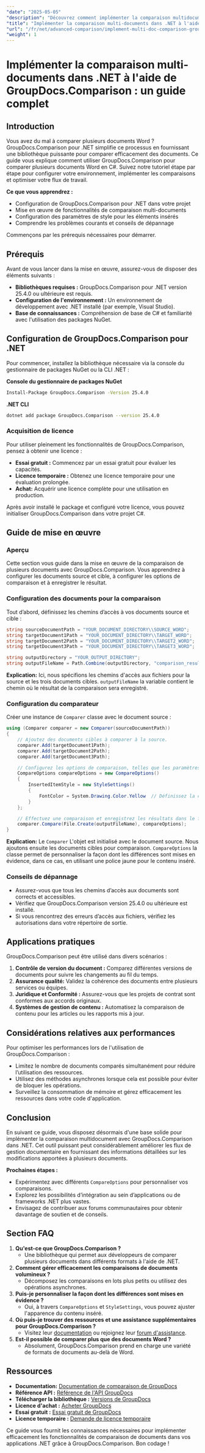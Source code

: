 ```yaml
---
"date": "2025-05-05"
"description": "Découvrez comment implémenter la comparaison multidocument avec GroupDocs.Comparison pour .NET. Ce guide couvre l'installation, la configuration et les applications pratiques."
"title": "Implémenter la comparaison multi-documents dans .NET à l'aide de GroupDocs.Comparison"
"url": "/fr/net/advanced-comparison/implement-multi-doc-comparison-groupdocs-net/"
"weight": 1
---
```


# Implémenter la comparaison multi-documents dans .NET à l'aide de GroupDocs.Comparison : un guide complet

## Introduction

Vous avez du mal à comparer plusieurs documents Word ? GroupDocs.Comparison pour .NET simplifie ce processus en fournissant une bibliothèque puissante pour comparer efficacement des documents. Ce guide vous explique comment utiliser GroupDocs.Comparison pour comparer plusieurs documents Word en C#. Suivez notre tutoriel étape par étape pour configurer votre environnement, implémenter les comparaisons et optimiser votre flux de travail.

**Ce que vous apprendrez :**
- Configuration de GroupDocs.Comparison pour .NET dans votre projet
- Mise en œuvre de fonctionnalités de comparaison multi-documents
- Configuration des paramètres de style pour les éléments insérés
- Comprendre les problèmes courants et conseils de dépannage

Commençons par les prérequis nécessaires pour démarrer.

## Prérequis

Avant de vous lancer dans la mise en œuvre, assurez-vous de disposer des éléments suivants :
- **Bibliothèques requises :** GroupDocs.Comparison pour .NET version 25.4.0 ou ultérieure est requis.
- **Configuration de l'environnement :** Un environnement de développement avec .NET installé (par exemple, Visual Studio).
- **Base de connaissances :** Compréhension de base de C# et familiarité avec l'utilisation des packages NuGet.

## Configuration de GroupDocs.Comparison pour .NET

Pour commencer, installez la bibliothèque nécessaire via la console du gestionnaire de packages NuGet ou la CLI .NET :

**Console du gestionnaire de packages NuGet**
```bash
Install-Package GroupDocs.Comparison -Version 25.4.0
```

**.NET CLI**
```bash
dotnet add package GroupDocs.Comparison --version 25.4.0
```

### Acquisition de licence

Pour utiliser pleinement les fonctionnalités de GroupDocs.Comparison, pensez à obtenir une licence :
- **Essai gratuit :** Commencez par un essai gratuit pour évaluer les capacités.
- **Licence temporaire :** Obtenez une licence temporaire pour une évaluation prolongée.
- **Achat:** Acquérir une licence complète pour une utilisation en production.

Après avoir installé le package et configuré votre licence, vous pouvez initialiser GroupDocs.Comparison dans votre projet C#.

## Guide de mise en œuvre

### Aperçu
Cette section vous guide dans la mise en œuvre de la comparaison de plusieurs documents avec GroupDocs.Comparison. Vous apprendrez à configurer les documents source et cible, à configurer les options de comparaison et à enregistrer le résultat.

### Configuration des documents pour la comparaison
Tout d’abord, définissez les chemins d’accès à vos documents source et cible :
```csharp
string sourceDocumentPath = "YOUR_DOCUMENT_DIRECTORY\\SOURCE_WORD";
string targetDocument1Path = "YOUR_DOCUMENT_DIRECTORY\\TARGET_WORD";
string targetDocument2Path = "YOUR_DOCUMENT_DIRECTORY\\TARGET2_WORD";
string targetDocument3Path = "YOUR_DOCUMENT_DIRECTORY\\TARGET3_WORD";

string outputDirectory = "YOUR_OUTPUT_DIRECTORY";
string outputFileName = Path.Combine(outputDirectory, "comparison_result.docx");
```
**Explication:** Ici, nous spécifions les chemins d'accès aux fichiers pour la source et les trois documents cibles. `outputFileName` la variable contient le chemin où le résultat de la comparaison sera enregistré.

### Configuration du comparateur
Créer une instance de `Comparer` classe avec le document source :
```csharp
using (Comparer comparer = new Comparer(sourceDocumentPath))
{
    // Ajoutez des documents cibles à comparer à la source.
    comparer.Add(targetDocument1Path);
    comparer.Add(targetDocument2Path);
    comparer.Add(targetDocument3Path);

    // Configurez les options de comparaison, telles que les paramètres de style pour les éléments insérés.
    CompareOptions compareOptions = new CompareOptions()
    {
        InsertedItemStyle = new StyleSettings()
        {
            FontColor = System.Drawing.Color.Yellow  // Définissez la couleur de police du contenu inséré sur jaune.
        }
    };

    // Effectuez une comparaison et enregistrez les résultats dans le fichier de sortie.
    comparer.Compare(File.Create(outputFileName), compareOptions);
}
```
**Explication:** Le `Comparer` L'objet est initialisé avec le document source. Nous ajoutons ensuite les documents cibles pour comparaison. `CompareOptions` la classe permet de personnaliser la façon dont les différences sont mises en évidence, dans ce cas, en utilisant une police jaune pour le contenu inséré.

### Conseils de dépannage
- Assurez-vous que tous les chemins d’accès aux documents sont corrects et accessibles.
- Vérifiez que GroupDocs.Comparison version 25.4.0 ou ultérieure est installé.
- Si vous rencontrez des erreurs d’accès aux fichiers, vérifiez les autorisations dans votre répertoire de sortie.

## Applications pratiques
GroupDocs.Comparison peut être utilisé dans divers scénarios :
1. **Contrôle de version du document :** Comparez différentes versions de documents pour suivre les changements au fil du temps.
2. **Assurance qualité:** Validez la cohérence des documents entre plusieurs services ou équipes.
3. **Juridique et Conformité :** Assurez-vous que les projets de contrat sont conformes aux accords originaux.
4. **Systèmes de gestion de contenu :** Automatisez la comparaison de contenu pour les articles ou les rapports mis à jour.

## Considérations relatives aux performances
Pour optimiser les performances lors de l'utilisation de GroupDocs.Comparison :
- Limitez le nombre de documents comparés simultanément pour réduire l’utilisation des ressources.
- Utilisez des méthodes asynchrones lorsque cela est possible pour éviter de bloquer les opérations.
- Surveillez la consommation de mémoire et gérez efficacement les ressources dans votre code d'application.

## Conclusion
En suivant ce guide, vous disposez désormais d'une base solide pour implémenter la comparaison multidocument avec GroupDocs.Comparison dans .NET. Cet outil puissant peut considérablement améliorer les flux de gestion documentaire en fournissant des informations détaillées sur les modifications apportées à plusieurs documents.

**Prochaines étapes :**
- Expérimentez avec différents `CompareOptions` pour personnaliser vos comparaisons.
- Explorez les possibilités d’intégration au sein d’applications ou de frameworks .NET plus vastes.
- Envisagez de contribuer aux forums communautaires pour obtenir davantage de soutien et de conseils.

## Section FAQ
1. **Qu'est-ce que GroupDocs.Comparison ?**
   - Une bibliothèque qui permet aux développeurs de comparer plusieurs documents dans différents formats à l'aide de .NET.
2. **Comment gérer efficacement les comparaisons de documents volumineux ?**
   - Décomposez les comparaisons en lots plus petits ou utilisez des opérations asynchrones.
3. **Puis-je personnaliser la façon dont les différences sont mises en évidence ?**
   - Oui, à travers `CompareOptions` et `StyleSettings`, vous pouvez ajuster l'apparence du contenu inséré.
4. **Où puis-je trouver des ressources et une assistance supplémentaires pour GroupDocs.Comparison ?**
   - Visitez leur [documentation](https://docs.groupdocs.com/comparison/net/) ou rejoignez leur [forum d'assistance](https://forum.groupdocs.com/c/comparison/).
5. **Est-il possible de comparer plus que des documents Word ?**
   - Absolument, GroupDocs.Comparison prend en charge une variété de formats de documents au-delà de Word.

## Ressources
- **Documentation:** [Documentation de comparaison de GroupDocs](https://docs.groupdocs.com/comparison/net/)
- **Référence API :** [Référence de l'API GroupDocs](https://reference.groupdocs.com/comparison/net/)
- **Télécharger la bibliothèque :** [Versions de GroupDocs](https://releases.groupdocs.com/comparison/net/)
- **Licence d'achat :** [Acheter GroupDocs](https://purchase.groupdocs.com/buy)
- **Essai gratuit :** [Essai gratuit de GroupDocs](https://releases.groupdocs.com/comparison/net/)
- **Licence temporaire :** [Demande de licence temporaire](https://purchase.groupdocs.com/temporary-license/)

Ce guide vous fournit les connaissances nécessaires pour implémenter efficacement les fonctionnalités de comparaison de documents dans vos applications .NET grâce à GroupDocs.Comparison. Bon codage !
